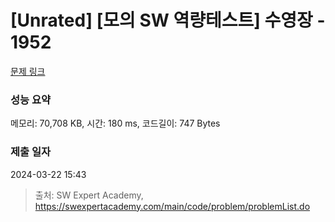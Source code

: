 # [Unrated] [모의 SW 역량테스트] 수영장 - 1952 

[문제 링크](https://swexpertacademy.com/main/code/problem/problemDetail.do?contestProbId=AV5PpFQaAQMDFAUq) 

### 성능 요약

메모리: 70,708 KB, 시간: 180 ms, 코드길이: 747 Bytes

### 제출 일자

2024-03-22 15:43



> 출처: SW Expert Academy, https://swexpertacademy.com/main/code/problem/problemList.do
